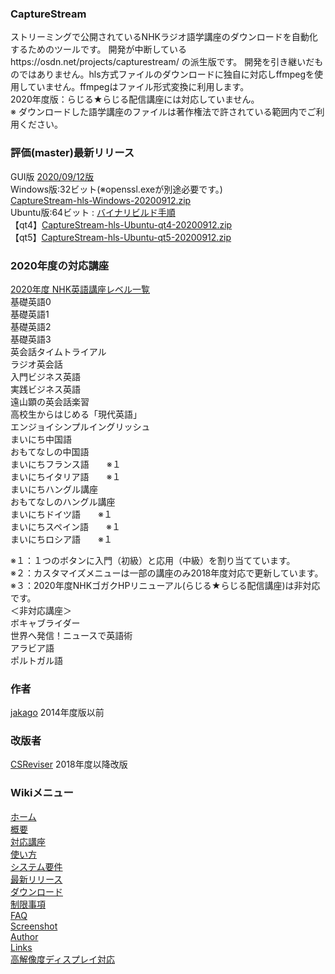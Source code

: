 ### CaptureStream
ストリーミングで公開されているNHKラジオ語学講座のダウンロードを自動化するためのツールです。 開発が中断しているhttps://osdn.net/projects/capturestream/  の派生版です。 開発を引き継いだものではありません。hls方式ファイルのダウンロードに独自に対応しffmpegを使用していません。ffmpegはファイル形式変換に利用します。              
2020年度版：らじる★らじる配信講座には対応していません。                  
※ ダウンロードした語学講座のファイルは著作権法で許されている範囲内でご利用ください。       
   
### 評価(master)最新リリース  
GUI版  [2020/09/12版](https://github.com/CSReviser/CaptureStream-hls/releases/tag/20200912)   
Windows版:32ビット(※openssl.exeが別途必要です。)   
[CaptureStream-hls-Windows-20200912.zip](https://github.com/CSReviser/CaptureStream-hls/releases/download/20200912/CaptureStream-hls-Windows-20200912.zip)   
Ubuntu版:64ビット : [バイナリビルド手順](https://github.com/CSReviser/CaptureStream/wiki/ビルド手順(hls版))                          
【qt4】[CaptureStream-hls-Ubuntu-qt4-20200912.zip](https://github.com/CSReviser/CaptureStream-hls/releases/download/20200912/CaptureStream-hls-Ubuntu-qt4-20200912.zip)                                                                                                            
【qt5】[CaptureStream-hls-Ubuntu-qt5-20200912.zip](https://github.com/CSReviser/CaptureStream-hls/releases/download/20200912/CaptureStream-hls-Ubuntu-qt5-20200912.zip)                                                                                                    　　　            


### 2020年度の対応講座  
[2020年度 NHK英語講座レベル一覧](https://eigoryoku.nhk-book.co.jp/cefr)                
基礎英語0  
基礎英語1  
基礎英語2  
基礎英語3  
英会話タイムトライアル  
ラジオ英会話  
入門ビジネス英語  
実践ビジネス英語  
遠山顕の英会話楽習  
高校生からはじめる「現代英語」  
エンジョイシンプルイングリッシュ    
まいにち中国語  
おもてなしの中国語  
まいにちフランス語　　※１    
まいにちイタリア語　　※１   
まいにちハングル講座  
おもてなしのハングル講座  
まいにちドイツ語　　※１     
まいにちスペイン語　　※１     
まいにちロシア語　　※１ 

※１：１つのボタンに入門（初級）と応用（中級）を割り当てています。  
※２：カスタマイズメニューは一部の講座のみ2018年度対応で更新しています。    
※３：2020年度NHKゴガクHPリニューアル(らじる★らじる配信講座)は非対応です。    
＜非対応講座＞   
ボキャブライダー       
世界へ発信！ニュースで英語術      
アラビア語       
ポルトガル語       

### 作者  
[jakago](https://github.com/jakago) 2014年度版以前  
### 改版者  
[CSReviser](https://github.com/CSReviser) 2018年度以降改版    
    
    
    
### Wikiメニュー
[ホーム](https://github.com/CSReviser/CaptureStream/wiki/CaptureStream)   
[概要](https://github.com/CSReviser/CaptureStream/wiki/%E6%A6%82%E8%A6%81)   
[対応講座](https://github.com/CSReviser/CaptureStream/wiki/%E5%AF%BE%E5%BF%9C%E8%AC%9B%E5%BA%A7)    
[使い方](https://github.com/CSReviser/CaptureStream/wiki/%E4%BD%BF%E3%81%84%E6%96%B9)   
[システム要件](https://github.com/CSReviser/CaptureStream/wiki/%E3%82%B7%E3%82%B9%E3%83%86%E3%83%A0%E8%A6%81%E4%BB%B6)   
[最新リリース](https://github.com/CSReviser/CaptureStream/wiki/%E6%9C%80%E6%96%B0%E3%83%AA%E3%83%AA%E3%83%BC%E3%82%B9)   
[ダウンロード](https://github.com/CSReviser/CaptureStream/wiki/%E3%83%80%E3%82%A6%E3%83%B3%E3%83%AD%E3%83%BC%E3%83%89)   
[制限事項](https://github.com/CSReviser/CaptureStream/wiki/%E5%88%B6%E9%99%90%E4%BA%8B%E9%A0%85)   
[FAQ](https://github.com/CSReviser/CaptureStream/wiki/FAQ)   
[Screenshot](https://github.com/CSReviser/CaptureStream/wiki/スクリーンショット)   
[Author](https://github.com/CSReviser/CaptureStream/wiki/作者・改版者)   
[Links](https://github.com/CSReviser/CaptureStream/wiki/リンク/)   
[高解像度ディスプレイ対応](https://github.com/CSReviser/CaptureStream/wiki/高解像度DPI対応)

